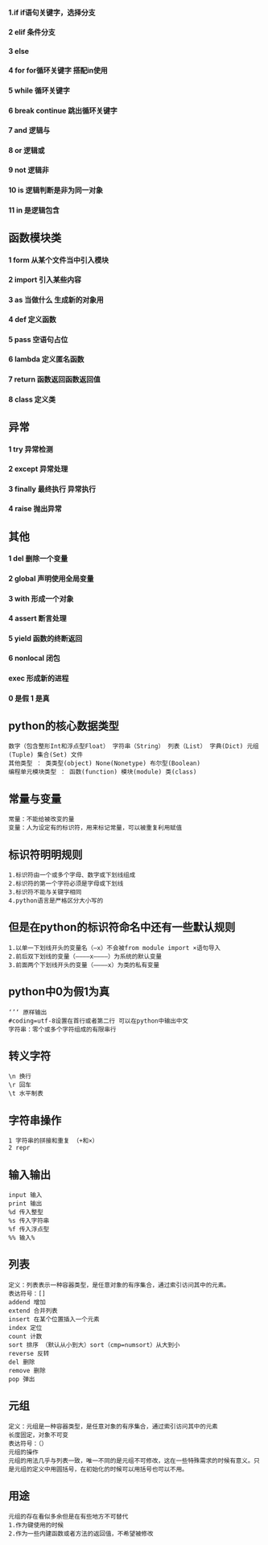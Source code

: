 #### 1.if if语句关键字，选择分支
#### 2 elif 条件分支
#### 3 else 
#### 4 for for循环关键字 搭配in使用
#### 5 while 循环关键字
#### 6 break continue 跳出循环关键字
#### 7 and 逻辑与
#### 8 or 逻辑或
#### 9 not 逻辑非
#### 10 is 逻辑判断是非为同一对象
#### 11 in 是逻辑包含
## 函数模块类
#### 1 form 从某个文件当中引入模块
#### 2 import 引入某些内容
#### 3 as 当做什么 生成新的对象用
#### 4 def 定义函数
#### 5 pass 空语句占位
#### 6 lambda 定义匿名函数
#### 7 return 函数返回函数返回值
#### 8 class 定义类
## 异常
#### 1 try 异常检测
#### 2 except 异常处理
#### 3 finally 最终执行 异常执行
#### 4 raise 抛出异常
## 其他
#### 1 del 删除一个变量
#### 2 global 声明使用全局变量
#### 3 with 形成一个对象
#### 4 assert 断言处理
#### 5 yield 函数的终断返回
#### 6 nonlocal 闭包
#### exec 形成新的进程
#### 0 是假  1 是真
## python的核心数据类型
    数字（包含整形Int和浮点型Float） 字符串（String） 列表（List） 字典(Dict) 元组(Tuple) 集合(Set) 文件
    其他类型 ： 类类型(object) None(Nonetype) 布尔型(Boolean)
    编程单元模块类型 ： 函数(function) 模块(module) 类(class)

## 常量与变量
    常量：不能给被改变的量
    变量：人为设定有的标识符，用来标记常量，可以被重复利用赋值

## 标识符明明规则
    1.标识符由一个或多个字母、数字或下划线组成
    2.标识符的第一个字符必须是字母或下划线
    3.标识符不能与关键字相同
    4.python语言是严格区分大小写的
## 但是在python的标识符命名中还有一些默认规则
    1.以单一下划线开头的变量名（—x）不会被from module import ×语句导入
    2.前后双下划线的变量（————x————）为系统的默认变量
    3.前面两个下划线开头的变量（————x）为类的私有变量

## python中0为假1为真
    ‘’‘ 原样输出
    #coding=utf-8设置在首行或者第二行 可以在python中输出中文
    字符串：零个或多个字符组成的有限串行
## 转义字符
    \n 换行
    \r 回车
    \t 水平制表

## 字符串操作
    1 字符串的拼接和重复 （+和×）
    2 repr

## 输入输出
    input 输入
    print 输出
    %d 传入整型
    %s 传入字符串
    %f 传入浮点型
    %% 输入%

## 列表
    定义：列表表示一种容器类型，是任意对象的有序集合，通过索引访问其中的元素。
    表达符号：[]
    addend 增加
    extend 合并列表
    insert 在某个位置插入一个元素
    index 定位
    count 计数
    sort 排序 （默认从小到大）sort（cmp=numsort）从大到小
    reverse 反转
    del 删除
    remove 删除
    pop 弹出  

## 元组
    定义：元组是一种容器类型，是任意对象的有序集合，通过索引访问其中的元素
    长度固定，对象不可变
    表达符号：（）
    元组的操作
    元组的用法几乎与列表一致，唯一不同的是元组不可修改，这在一些特殊需求的时候有意义。只是元组的定义中用圆括号，在初始化的时候可以用括号也可以不用。
## 用途
    元组的存在看似多余但是在有些地方不可替代
    1.作为键使用的时候
    2.作为一些内建函数或者方法的返回值，不希望被修改 
